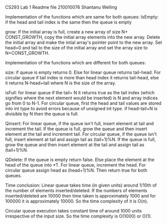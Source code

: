 CS293 Lab 1 Readme file
210010076 Shantanu Welling

Implementation of the functions which are same for both queues:
IsEmpty: if the head and tail index is the same then the queue is empty

grow: If the initial array is full, create a new array of size N+ CONST_GROWTH, copy the initial array elements into the new array. Delete the initial array and make the intial array's pointer point to the new array. Set head=0 and tail to the size of the initial array and set the array size to N+CONST_GROWTH.

Implementation of the functions which are different for both queues:

size: if queue is empty returns 0. Else for linear queue returns tail-head. For circular queue if tail index is more than head index it returns tail-head, else it returns N-head+tail where N is the size of the array.

isFull: for linear queue if the tail= N it returns true as the tail index (which signifies where the next element would be inserted) is N and array indices go from 0 to N-1. For circular queue, first the head and tail values are stored into int type to avoid errors because of unsigned int type. if head-tail+N is divisible by N then the queue is full.

Qinsert: For linear queue, if the queue isn't full, insert element at tail and increment the tail. If the queue is full, grow the queue and then insert element at the tail and increment tail. For circular queue, if the queue isn't full, insert element at tail and assign tail as (tail+1)%N. If the queue is full, grow the queue and then insert element at the tail and assign tail as (tail+1)%N.

QDelete: If the queue is empty return false. Else place the element at the head of the queue into *T. For linear queue, increment the head. For circular queue assign head as (head+1)%N. Then return true for both queues. 

Time conclusion: 
Linear queue takes time (in given units) around 1/10th of the number of elements inserted/deleted. If the numbers of elements inserted/deleted are 10000 then time taken is approximately 1000 and for 100000 it is approximately 10000. So the time complexity of it is O(n).

Circular queue execution takes constant time of around 1000 units irrespective of the input size. So the time complexity is O(1000) or O(1).

